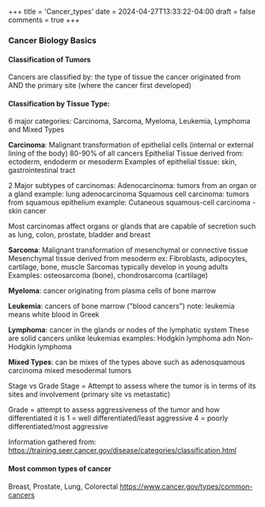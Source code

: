 +++
title = 'Cancer_types'
date = 2024-04-27T13:33:22-04:00
draft = false
comments = true
+++


### Cancer Biology Basics
#### Classification of Tumors

Cancers are classified by: the type of tissue the cancer originated from AND the primary site (where the cancer first developed)

#### Classification by Tissue Type:
6 major categories:
Carcinoma, Sarcoma, Myeloma, Leukemia, Lymphoma and Mixed Types

**Carcinoma**: Malignant transformation of epithelial cells (internal or external lining of the body)
80-90% of all cancers
Epithelial Tissue derived from: ectoderm, endoderm or mesoderm
Examples of epithelial tissue: skin, gastrointestinal tract

2 Major subtypes of carcinomas:
Adenocarcinoma: tumors from an organ or a gland
example: lung adenocarcinoma
Squamous cell carcinoma: tumors from squamous epithelium
example: Cutaneous squamous-cell carcinoma - skin cancer

Most carcinomas affect organs or glands that are capable of secretion such as lung, colon, prostate, bladder and breast

**Sarcoma**: Malignant transformation of mesenchymal or connective tissue
Mesenchymal tissue derived from mesoderm
ex: Fibroblasts, adipocytes, cartilage, bone, muscle
Sarcomas typically develop in young adults
Examples: osteosarcoma (bone), chondrosarcoma (cartilage)

**Myeloma**: cancer originating from plasma cells of bone marrow

**Leukemia**: cancers of bone marrow ("blood cancers")
note: leukemia means white blood in Greek

**Lymphoma**: cancer in the glands or nodes of the lymphatic system
These are solid cancers unlike leukemias
examples: Hodgkin lymphoma adn Non-Hodgkin lymphoma

**Mixed Types**: can be mixes of the types above such as
adenosquamous carcinoma
mixed mesodermal tumors


Stage vs Grade
Stage = Attempt to assess where the tumor is in terms of its sites and involvement
(primary site vs metastatic)

Grade = attempt to assess aggressiveness of the tumor and how differentiated it is
1 = well differentiated/least aggressive 4 = poorly differentiated/most aggressive

Information gathered from: 
https://training.seer.cancer.gov/disease/categories/classification.html

#### Most common types of cancer
Breast, Prostate, Lung, Colorectal
https://www.cancer.gov/types/common-cancers
